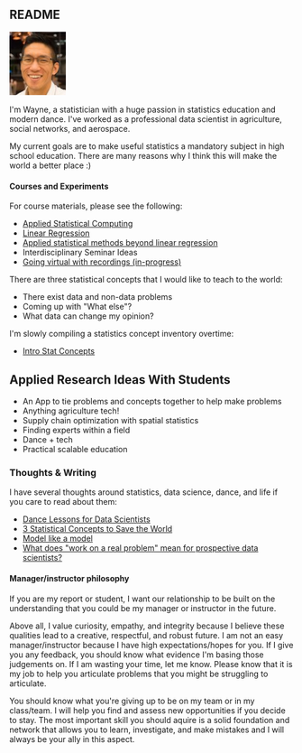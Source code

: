 ## README

<img src='images/wayne.jpg' alt='portrait photo' width='100'>

I'm Wayne, a statistician with a huge passion in statistics education and modern dance.
I've worked as a professional data scientist in agriculture, social networks, and aerospace.

My current goals are to make useful statistics a mandatory subject in high school education.
There are many reasons why I think this will make the world a better place :)


#### Courses and Experiments
For course materials, please see the following:
- [Applied Statistical Computing](courses/stat_computing/README.md)
- [Linear Regression](courses/linear_regression/README.md)
- [Applied statistical methods beyond linear regression](courses/applied_methods/README.md)
- Interdisciplinary Seminar Ideas
- [Going virtual with recordings (in-progress)](courses/going_virtual.md)

There are three statistical concepts that I would like to teach to the world:
- There exist data and non-data problems
- Coming up with "What else"?
- What data can change my opinion?

I'm slowly compiling a statistics concept inventory overtime:
- [Intro Stat Concepts](stat_concept_inv/README.md)

## Applied Research Ideas With Students
- An App to tie problems and concepts together to help
  make problems
- Anything agriculture tech!
- Supply chain optimization with spatial statistics
- Finding experts within a field
- Dance + tech
- Practical scalable education

### Thoughts & Writing
I have several thoughts around statistics, data science, dance, and life if you care to read about them:
- [Dance Lessons for Data Scientists](https://towardsdatascience.com/dance-lessons-for-data-scientists-27510ba3257a)
- [3 Statistical Concepts to Save the World](https://medium.com/@leewtai/3-statistical-concepts-to-save-the-world-d8cdf0534f35)
- [Model like a model](https://medium.com/swlh/modeling-like-a-model-957933b55785)
- [What does "work on a real problem" mean for prospective data scientists?](https://towardsdatascience.com/what-does-work-on-a-real-problem-mean-for-prospective-data-scientists-5c91329c2487)

#### Manager/instructor philosophy
If you are my report or student, I want our relationship to be built on the understanding
that you could be my manager or instructor in the future.

Above all, I value curiosity, empathy, and integrity because I believe these qualities
lead to a creative, respectful, and robust future.  I am not an easy manager/instructor
because I have high expectations/hopes for you. If I give you any feedback, you should know what
evidence I'm basing those judgements on. If I am wasting your time, let me know.
Please know that it is my job to help you articulate problems that you might be struggling to articulate.

You should know what you're giving up to be on my team or in my class/team. I will help you find
and assess new opportunities if you decide to stay. The most important skill you should
aquire is a solid foundation and network that allows you to learn, investigate, and make mistakes and
I will always be your ally in this aspect.

